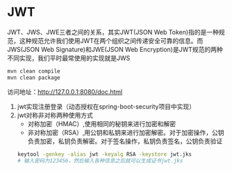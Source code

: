 # JWT

JWT、JWS、JWE三者之间的关系，其实JWT(JSON Web Token)指的是一种规范，这种规范允许我们使用JWT在两个组织之间传递安全可靠的信息。而JWS(JSON Web Signature)和JWE(JSON Web Encryption)是JWT规范的两种不同实现，我们平时最常使用的实现就是JWS

```bash
mvn clean compile
mvn clean package
```

访问地址：http://127.0.0.1:8080/doc.html

1. jwt实现注册登录（动态授权在spring-boot-security项目中实现）
2. jwt对称非对称两种使用方式
   - 对称加密（HMAC）,使用相同的秘钥来进行加密和解密
   - 非对称加密（RSA）,用公钥和私钥来进行加密解密。对于加密操作，公钥负责加密，私钥负责解密。对于签名操作，私钥负责签名，公钥负责验证
    ```bash
    keytool -genkey -alias jwt -keyalg RSA -keystore jwt.jks
    # 输入密码为123456，然后输入各种信息之后就可以生成证书jwt.jks
    ```

